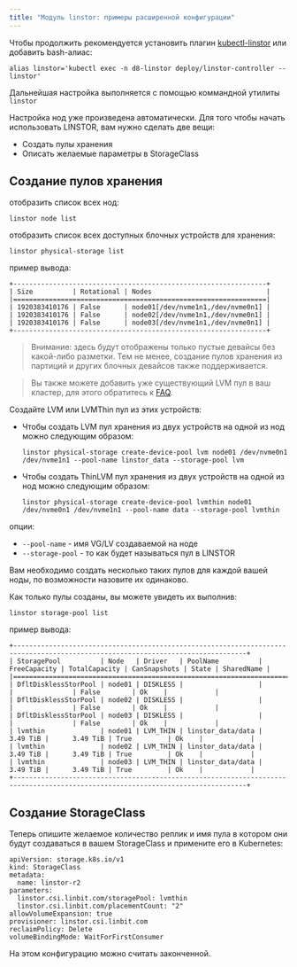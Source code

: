 ```yaml
---
title: "Модуль linstor: примеры расширенной конфигурации"
---
```


Чтобы продолжить рекомендуется установить плагин [kubectl-linstor](https://github.com/piraeusdatastore/kubectl-linstor) или добавить bash-алиас:

```
alias linstor='kubectl exec -n d8-linstor deploy/linstor-controller -- linstor'
```

Дальнейшая настройка выполняется с помощью коммандной утилиты `linstor`

Настройка нод уже произведена автоматически. Для того чтобы начать использовать LINSTOR, вам нужно сделать две вещи:

- Создать пулы хранения
- Описать желаемые параметры в StorageClass

## Создание пулов хранения

отобразить список всех нод:
```
linstor node list
```

отобразить список всех доступных блочных устройств для хранения:
```
linstor physical-storage list
```

пример вывода:

```
+----------------------------------------------------------------+
| Size          | Rotational | Nodes                             |
|================================================================|
| 1920383410176 | False      | node01[/dev/nvme1n1,/dev/nvme0n1] |
| 1920383410176 | False      | node02[/dev/nvme1n1,/dev/nvme0n1] |
| 1920383410176 | False      | node03[/dev/nvme1n1,/dev/nvme0n1] |
+----------------------------------------------------------------+
```

> Внимание: здесь будут отображены только пустые девайсы без какой-либо разметки.
> Тем не менее, создание пулов хранения из партиций и других блочных девайсов также поддерживается.

> Вы также можете добавить уже существующий LVM пул в ваш кластер, для этого обратитесь к [FAQ](faq.html#как-добавить-существуюший-lvm-или-lvmthin-пул).


Создайте LVM или LVMThin пул из этих устройств:

- Чтобы создать LVM пул хранения из двух устройств на одной из нод можно следующим образом:
  
  ```
  linstor physical-storage create-device-pool lvm node01 /dev/nvme0n1 /dev/nvme1n1 --pool-name linstor_data --storage-pool lvm
  ```
  
- Чтобы создать ThinLVM пул хранения из двух устройств на одной из нод можно следующим образом:
  ```
  linstor physical-storage create-device-pool lvmthin node01 /dev/nvme0n1 /dev/nvme1n1 --pool-name data --storage-pool lvmthin
  ```

опции:
- `--pool-name` - имя VG/LV создаваемой на ноде
- `--storage-pool` - то как будет называться пул в LINSTOR

Вам необходимо создать несколько таких пулов для каждой вашей ноды, по возможности назовите их одинаково.

Как только пулы созданы, вы можете увидеть их выполнив:

```
linstor storage-pool list
```

пример вывода:

```
+---------------------------------------------------------------------------------------------------------------------------------+
| StoragePool          | Node   | Driver   | PoolName          | FreeCapacity | TotalCapacity | CanSnapshots | State | SharedName |
|=================================================================================================================================|
| DfltDisklessStorPool | node01 | DISKLESS |                   |              |               | False        | Ok    |            |
| DfltDisklessStorPool | node02 | DISKLESS |                   |              |               | False        | Ok    |            |
| DfltDisklessStorPool | node03 | DISKLESS |                   |              |               | False        | Ok    |            |
| lvmthin              | node01 | LVM_THIN | linstor_data/data |     3.49 TiB |      3.49 TiB | True         | Ok    |            |
| lvmthin              | node02 | LVM_THIN | linstor_data/data |     3.49 TiB |      3.49 TiB | True         | Ok    |            |
| lvmthin              | node03 | LVM_THIN | linstor_data/data |     3.49 TiB |      3.49 TiB | True         | Ok    |            |
+---------------------------------------------------------------------------------------------------------------------------------+
```

## Создание StorageClass

Теперь опишите желаемое количество реплик и имя пула в котором они будут создаваться в вашем StorageClass и примените его в Kubernetes:

```
apiVersion: storage.k8s.io/v1
kind: StorageClass
metadata:
  name: linstor-r2
parameters:
  linstor.csi.linbit.com/storagePool: lvmthin
  linstor.csi.linbit.com/placementCount: "2"
allowVolumeExpansion: true
provisioner: linstor.csi.linbit.com
reclaimPolicy: Delete
volumeBindingMode: WaitForFirstConsumer
```

На этом конфигурацию можно считать законченной.
